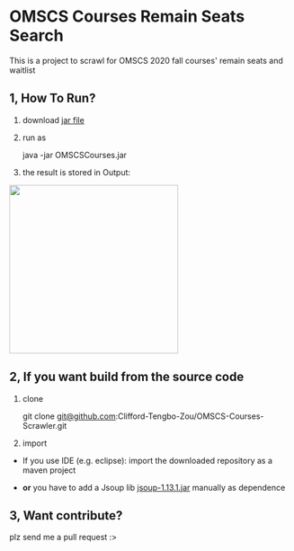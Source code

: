#	OMSCS Courses Remain Seats Search

This is a project to scrawl for OMSCS 2020 fall courses' remain seats and waitlist


## 1, How To Run?
1) download
[jar file](https://github.com/Clifford-Tengbo-Zou/OMSCS-Courses-Scrawler/releases)

2) run as

	java -jar OMSCSCourses.jar

3) the result is stored in Output:

<a href="https://i.imgur.com/RGBaFlA.png">
	<img src="https://i.imgur.com/RGBaFlA.png", width="300">
</a>


## 2, If you want build from the source code


1) clone

	git clone git@github.com:Clifford-Tengbo-Zou/OMSCS-Courses-Scrawler.git

2) import

- If you use IDE (e.g. eclipse):
import the downloaded repository as a maven project

- **or** you have to add a Jsoup lib 
<a href="https://jsoup.org/packages/jsoup-1.13.1.jar">jsoup-1.13.1.jar</a> 
manually as dependence



## 3, Want contribute?

plz send me a pull request :>